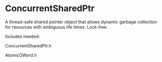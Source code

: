 # ConcurrentSharedPtr

A thread-safe shared pointer object that allows dynamic garbage collection for resources with ambiguous life times. Lock-free.

Includes needed:

ConcurrentSharedPtr.h

AtomicOWord.h
